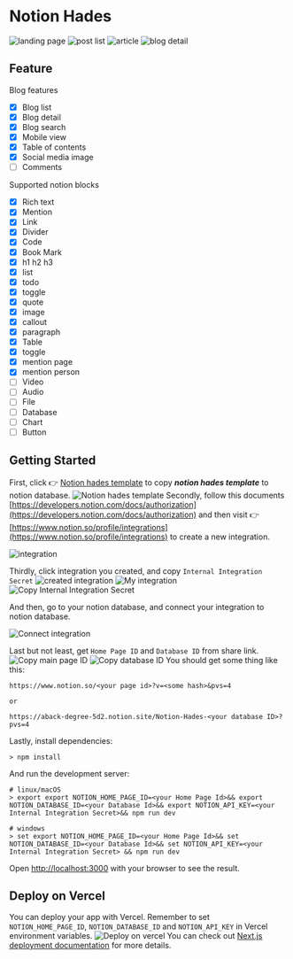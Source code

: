 # Notion Hades

![landing page](./docs/landing%20page.gif)
![post list](./docs/post%20list.gif)
![article](./docs/article.gif)
![blog detail](./docs/search.gif)

## Feature

Blog features

- [x] Blog list
- [x] Blog detail
- [x] Blog search
- [x] Mobile view
- [x] Table of contents
- [x] Social media image
- [ ] Comments

Supported notion blocks

- [x] Rich text
- [x] Mention
- [x] Link
- [x] Divider
- [x] Code
- [x] Book Mark
- [x] h1 h2 h3
- [x] list
- [x] todo
- [x] toggle
- [x] quote
- [x] image
- [x] callout
- [x] paragraph
- [x] Table
- [x] toggle
- [x] mention page
- [x] mention person
- [ ] Video
- [ ] Audio
- [ ] File
- [ ] Database
- [ ] Chart
- [ ] Button

## Getting Started

First, click 👉 [Notion hades template](https://aback-degree-5d2.notion.site/Notion-Hades-1ac985ecc354807192a4fa16c65409a5?pvs=4) to copy **_notion hades template_** to notion database.
![Notion hades template](./docs//notion%20template.png)
Secondly, follow this documents [https://developers.notion.com/docs/authorization](https://developers.notion.com/docs/authorization) and then visit 👉 [https://www.notion.so/profile/integrations](https://www.notion.so/profile/integrations) to create a new integration.

![integration](./docs/intergration.png)

Thirdly, click integration you created, and copy `Internal Integration Secret`
![created integration](./docs/integration%20outcome.png)
![My integration](./docs/My%20integration.png)
![Copy Internal Integration Secret](./docs/Internal%20Integration%20Secret.png)

And then, go to your notion database, and connect your integration to notion database.

![Connect integration](./docs/Connect%20integration.png)

Last but not least, get `Home Page ID` and `Database ID` from share link.
![Copy main page ID](./docs/Copy%20main%20page%20ID.png)
![Copy database ID](./docs/Copy%20database%20ID.png)
You should get some thing like this:

```plain text
https://www.notion.so/<your page id>?v=<some hash>&pvs=4

or

https://aback-degree-5d2.notion.site/Notion-Hades-<your database ID>?pvs=4
```

Lastly, install dependencies:

```shell
> npm install
```

And run the development server:

```shell
# linux/macOS
> export export NOTION_HOME_PAGE_ID=<your Home Page Id>&& export NOTION_DATABASE_ID=<your Database Id>&& export NOTION_API_KEY=<your Internal Integration Secret>&& npm run dev

# windows
> set export NOTION_HOME_PAGE_ID=<your Home Page Id>&& set NOTION_DATABASE_ID=<your Database Id>&& set NOTION_API_KEY=<your Internal Integration Secret> && npm run dev
```

Open [http://localhost:3000](http://localhost:3000) with your browser to see the result.

## Deploy on Vercel

You can deploy your app with Vercel. Remember to set `NOTION_HOME_PAGE_ID`, `NOTION_DATABASE_ID` and `NOTION_API_KEY` in Vercel environment variables.
![Deploy on vercel](./docs/Deploy%20on%20vercel.png)
You can check out [Next.js deployment documentation](https://nextjs.org/docs/app/building-your-application/deploying) for more details.
